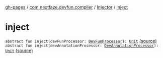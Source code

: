 [gh-pages](../../index.md) / [com.nextfaze.devfun.compiler](../index.md) / [Injector](index.md) / [inject](./inject.md)

# inject

`abstract fun inject(devFunProcessor: `[`DevFunProcessor`](../-dev-fun-processor/index.md)`): `[`Unit`](https://kotlinlang.org/api/latest/jvm/stdlib/kotlin/-unit/index.html) [(source)](https://github.com/NextFaze/dev-fun/tree/master/devfun-compiler/src/main/java/com/nextfaze/devfun/compiler/Dagger.kt#L42)
`abstract fun inject(devAnnotationProcessor: `[`DevAnnotationProcessor`](../-dev-annotation-processor/index.md)`): `[`Unit`](https://kotlinlang.org/api/latest/jvm/stdlib/kotlin/-unit/index.html) [(source)](https://github.com/NextFaze/dev-fun/tree/master/devfun-compiler/src/main/java/com/nextfaze/devfun/compiler/Dagger.kt#L43)